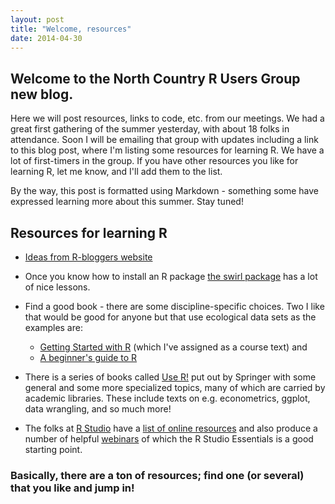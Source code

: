 ```yaml
---
layout: post
title: "Welcome, resources"
date: 2014-04-30
---
```


## Welcome to the North Country R Users Group new blog.

Here we will post resources, links to code, etc. from our meetings.
We had a great first gathering of the summer yesterday, with about 18 folks in attendance.  Soon I will be emailing that group with 
updates including a link to this blog post, where I'm listing some resources for learning R.  We have a lot of first-timers in the group.
If you have other resources you like for learning R, let me know, and I'll add them to the list.

By the way, this post is formatted using Markdown - something some have expressed learning more about this summer.  Stay tuned!

## Resources for learning R

* [Ideas from R-bloggers website](https://www.r-bloggers.com/how-to-learn-r-2/)
* Once you know how to install an R package [the swirl package](http://swirlstats.com/students.html) has a lot of nice lessons.
* Find a good book - there are some discipline-specific choices.  Two I like that would be good for anyone but that use ecological data 
sets as the examples are: 
  * [Getting Started with R](https://www.amazon.com/Getting-Started-R-Introduction-Biologists/dp/0198787847/ref=sr_1_1?ie=UTF8&qid=1527787962&sr=8-1&keywords=Getting+Started+with+R&dpID=41dlsO4%252Bh7L&preST=_SY291_BO1,204,203,200_QL40_&dpSrc=srch>)
(which I've assigned as a course text) and 
  * [A beginner's guide to R](https://www.amazon.com/Beginners-Guide-Use-Alain-Zuur/dp/0387938362/ref=sr_1_43?ie=UTF8&qid=1527788178&sr=8-43&keywords=Use+R)
  
 * There is a series of books called [Use R!](https://www.springer.com/series/6991) put out by Springer with some general and some more specialized topics, many of which are carried 
 by academic libraries. These include texts on e.g. econometrics, ggplot, data wrangling, and so much more! 
 
 * The folks at [R Studio](https://www.rstudio.com) have a [list of online resources](https://www.rstudio.com/online-learning/) and also
 produce a number of helpful [webinars](https://www.rstudio.com/resources/webinars/) of which the R Studio Essentials is a good starting point.
 
 ### Basically, there are a ton of resources; find one (or several) that you like and jump in!


